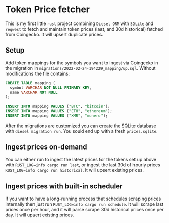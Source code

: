# Token Price fetcher 

This is my first little `rust` project combining `Diesel ORM` with `SQLite` and `reqwest` to fetch and maintain token prices (last, and 30d historical) fetched from Coingecko. It will upsert duplicate prices.

## Setup

Add token mappings for the symbols you want to ingest via Coingecko in the migration in `migrations/2022-02-24-194229_mapping/up.sql`. Without modifications the file contains:

```sql
CREATE TABLE mapping (
  symbol VARCHAR NOT NULL PRIMARY KEY,
  name VARCHAR NOT NULL
);

INSERT INTO mapping VALUES ("BTC", "bitcoin");
INSERT INTO mapping VALUES ("ETH", "ethereum");
INSERT INTO mapping VALUES ("XMR", "monero");
```

After the migrations are customized you can create the SQLite database with `diesel migration run`. You sould end up with a fresh `prices.sqlite`.

## Ingest prices on-demand

You can either run to ingest the latest prices for the tokens set up above with `RUST_LOG=info cargo run last`, or ingest the last 30d of hourly prices `RUST_LOG=info cargo run historical`. It will upsert existing prices.

## Ingest prices with built-in scheduler

If you want to have a long-running process that schedules scraping prices internally then just run `RUST_LOG=info cargo run schedule`. It will scrape last prices once per hour, and it will parse scrape 30d historical prices once per day. It will upsert existing prices.
